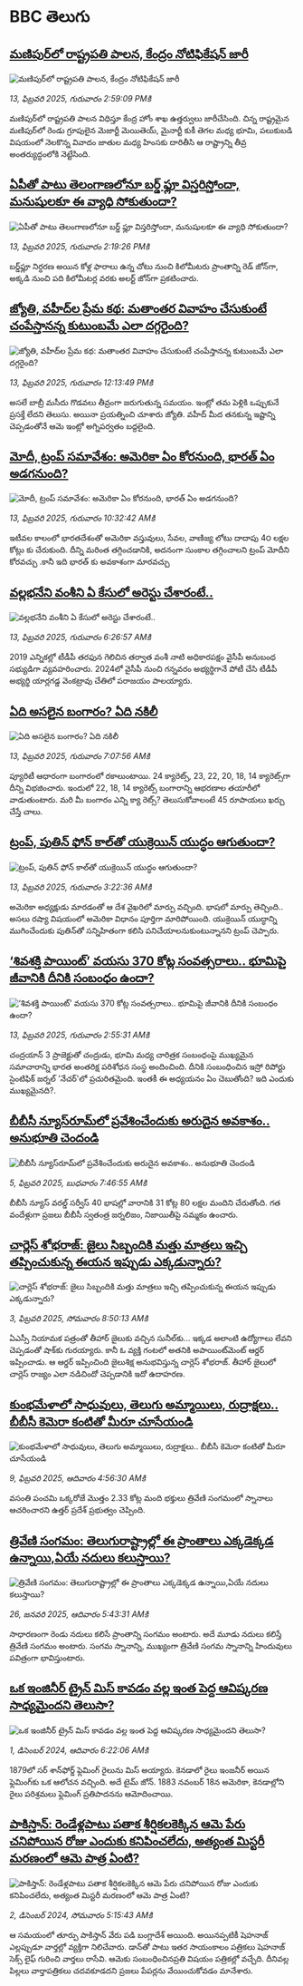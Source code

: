 # BBC తెలుగు## [మణిపుర్‌లో రాష్ట్రపతి పాలన, కేంద్రం నోటిఫికేషన్ జారీ ](https://www.bbc.com/telugu/articles/cwyjvgpkkdwo?at_campaign=githubrss)![మణిపుర్‌లో రాష్ట్రపతి పాలన, కేంద్రం నోటిఫికేషన్ జారీ ](https://ichef.bbci.co.uk/ace/standard/240/cpsprodpb/6177/live/2a758990-ea1a-11ef-98b8-4512aa930084.jpg)_13, ఫిబ్రవరి 2025, గురువారం 2:59:09 PMకి_మణిపుర్‌లో రాష్ట్రపతి పాలన విధిస్తూ కేంద్ర హోం శాఖ ఉత్తర్వులు జారీచేసింది. చిన్న రాష్ట్రమైన మణిపుర్‌లో రెండు గ్రూపులైన మెజార్టీ మెయితెయ్, మైనార్టీ కుకీ తెగల మధ్య భూమి, పలుకుబడి విషయంలో నెలకొన్న వివాదం జాతుల మధ్య హింసకు దారితీసి ఆ రాష్ట్రాన్ని తీవ్ర అంతర్యుద్ధంలోకి నెట్టేసింది.## [ఏపీతో పాటు తెలంగాణలోనూ బర్డ్‌ ఫ్లూ  విస్తరిస్తోందా, మనుషులకూ ఈ వ్యాధి సోకుతుందా? ](https://www.bbc.com/telugu/articles/c15zj4vywwwo?at_campaign=githubrss)![ఏపీతో పాటు తెలంగాణలోనూ బర్డ్‌ ఫ్లూ  విస్తరిస్తోందా, మనుషులకూ ఈ వ్యాధి సోకుతుందా? ](https://ichef.bbci.co.uk/ace/standard/240/cpsprodpb/1d2d/live/729904c0-ea0d-11ef-a819-277e390a7a08.png)_13, ఫిబ్రవరి 2025, గురువారం 2:19:26 PMకి_బర్డ్‌‌ఫ్లూ నిర్ధరణ అయిన కోళ్ల ఫారాలు ఉన్న చోటు నుంచి కిలోమీటరు ప్రాంతాన్ని రెడ్‌ జోన్‌గా, అక్కడి నుంచి పది కిలోమీటర్ల వరకు అలర్ట్‌ జోన్‌గా ప్రకటించారు.## [జ్యోతి, వహీద్‌ల ప్రేమ కథ: మతాంతర వివాహం చేసుకుంటే చంపేస్తానన్న కుటుంబమే ఎలా దగ్గరైంది? ](https://www.bbc.com/telugu/articles/c1lv34349y2o?at_campaign=githubrss)![జ్యోతి, వహీద్‌ల ప్రేమ కథ: మతాంతర వివాహం చేసుకుంటే చంపేస్తానన్న కుటుంబమే ఎలా దగ్గరైంది? ](https://ichef.bbci.co.uk/ace/standard/240/cpsprodpb/44ca/live/a3d82070-e9fe-11ef-bcac-87abe8b9d53e.jpg)_13, ఫిబ్రవరి 2025, గురువారం 12:13:49 PMకి_అసలే బాబ్రీ మసీదు గొడవలు తీవ్రంగా జరుగుతున్న సమయం.  ఇంట్లో తమ పెళ్లికి ఒప్పుకునే ప్రసక్తే లేదని తెలుసు. అయినా ప్రయత్నించి చూశారు జ్యోతి. వహీద్ మీద తనకున్న ఇష్టాన్ని చెప్పడంతోనే ఆమె ఇంట్లో అగ్నిపర్వతం బద్దలైంది.## [మోదీ, ట్రంప్ సమావేశం: అమెరికా ఏం కోరనుంది, భారత్ ఏం అడగనుంది? ](https://www.bbc.com/telugu/articles/c20p9805pp9o?at_campaign=githubrss)![మోదీ, ట్రంప్ సమావేశం: అమెరికా ఏం కోరనుంది, భారత్ ఏం అడగనుంది? ](https://ichef.bbci.co.uk/ace/standard/240/cpsprodpb/2b96/live/3c3e7de0-e93d-11ef-a819-277e390a7a08.jpg)_13, ఫిబ్రవరి 2025, గురువారం 10:32:42 AMకి_ఇటీవల కాలంలో భారతదేశంతో అమెరికా వస్తువులు, సేవల, వాణిజ్య లోటు దాదాపు 4౦ లక్షల కోట్లు కు చేరుకుంది. దీన్ని మరింత తగ్గించడానికి, అదనంగా సుంకాల తగ్గించాలని ట్రంప్ మోదీని కోరవచ్చు .కానీ ఇది భారత్ కు అవకాశంగా మారవచ్చు## [వల్లభనేని వంశీని ఏ కేసులో అరెస్టు చేశారంటే..](https://www.bbc.com/telugu/articles/c74mplj948xo?at_campaign=githubrss)![వల్లభనేని వంశీని ఏ కేసులో అరెస్టు చేశారంటే..](https://ichef.bbci.co.uk/ace/standard/240/cpsprodpb/f1ab/live/324ce980-e9d2-11ef-8317-195ec88baa2c.png)_13, ఫిబ్రవరి 2025, గురువారం 6:26:57 AMకి_2019 ఎన్నికల్లో టీడీపీ తరఫున గెలిచిన తర్వాత వంశీ నాటి అధికారపక్షం వైసీపీ అనుబంధ సభ్యుడిగా వ్యవహరించారు. 2024లో వైసీపీ నుంచి గన్నవరం అభ్యర్థిగానే పోటీ చేసి టీడీపీ అభ్యర్థి యార్లగడ్డ వెంకట్రావు చేతిలో పరాజయం పాలయ్యారు.## [ఏది అసలైన బంగారం? ఏది నకిలీ](https://www.bbc.com/telugu/articles/cgrn7xr020vo?at_campaign=githubrss)![ఏది అసలైన బంగారం? ఏది నకిలీ](https://ichef.bbci.co.uk/ace/standard/240/cpsprodpb/0c00/live/e2997410-e9d8-11ef-bd04-ad455dc2d977.jpg)_13, ఫిబ్రవరి 2025, గురువారం 7:07:56 AMకి_ప్యూరిటీ ఆధారంగా బంగారంలో రకాలుంటాయి. 24 క్యారెట్స్, 23, 22, 20, 18, 14 క్యారెట్స్‌గా దీన్ని విభజించారు. ఇందులో 22, 18, 14 క్యారెట్స్ బంగారాన్ని ఆభరణాల తయారీలో వాడుతుంటారు. మరి మీ బంగారం ఎన్ని క్యా రెట్స్? తెలుసుకోవాలంటే 45 రూపాయలు ఖర్చు చేస్తే చాలు.## [ట్రంప్, పుతిన్‌ ఫోన్ కాల్‌తో యుక్రెయిన్ యుద్ధం ఆగుతుందా?](https://www.bbc.com/telugu/articles/cnvql4vvjylo?at_campaign=githubrss)![ట్రంప్, పుతిన్‌ ఫోన్ కాల్‌తో యుక్రెయిన్ యుద్ధం ఆగుతుందా?](https://ichef.bbci.co.uk/ace/standard/240/cpsprodpb/fd5e/live/436aff20-e9b6-11ef-a319-fb4e7360c4ec.jpg)_13, ఫిబ్రవరి 2025, గురువారం 3:22:36 AMకి_అమెరికా అధ్యక్షుడు మారడంతో ఆ దేశ వైఖరిలో మార్పు వచ్చింది.  భాషలో మార్పు తెచ్చింది.. అసలు రష్యా విషయంలో అమెరికా విధానం పూర్తిగా మారిపోయింది.
యుక్రెయిన్ యుద్ధాన్ని ముగించేందుకు పుతిన్‌తో సన్నిహితంగా కలిసి పనిచేయాలనుకుంటున్నానని ట్రంప్ చెప్పారు.## [‘శివశక్తి పాయింట్’ వయసు 370 కోట్ల సంవత్సరాలు.. భూమిపై జీవానికి దీనికి సంబంధం ఉందా?](https://www.bbc.com/telugu/articles/cgly7d1kpzzo?at_campaign=githubrss)![‘శివశక్తి పాయింట్’ వయసు 370 కోట్ల సంవత్సరాలు.. భూమిపై జీవానికి దీనికి సంబంధం ఉందా?](https://ichef.bbci.co.uk/ace/standard/240/cpsprodpb/7496/live/54f0b300-e954-11ef-bd1b-d536627785f2.png)_13, ఫిబ్రవరి 2025, గురువారం 2:55:31 AMకి_చంద్రయాన్ 3 ప్రాజెక్టుతో చంద్రుడు, భూమి మధ్య చారిత్రక సంబంధంపై ముఖ్యమైన సమాచారాన్ని భారత అంతరిక్ష పరిశోధన సంస్థ అందించింది. దీనికి సంబంధించిన ఇస్రో రిపోర్టు సైంటిఫిక్ జర్నల్ 'నేచర్'లో ప్రచురితమైంది. ఇంతకీ ఈ అధ్యయనం ఏం చెబుతోంది? ఇది ఎందుకు ముఖ్యమైనది?.## [బీబీసీ న్యూస్‌రూమ్‌‌లో ప్రవేశించేందుకు అరుదైన అవకాశం.. అనుభూతి చెందండి](https://www.bbc.com/telugu/articles/cn4x9r7ndzwo?at_campaign=githubrss)![బీబీసీ న్యూస్‌రూమ్‌‌లో ప్రవేశించేందుకు అరుదైన అవకాశం.. అనుభూతి చెందండి](https://ichef.bbci.co.uk/ace/standard/240/cpsprodpb/8c29/live/a39c2f00-d23b-11ef-94cb-5f844ceb9e30.png)_5, ఫిబ్రవరి 2025, బుధవారం 7:46:55 AMకి_బీబీసీ న్యూస్ వరల్డ్ సర్వీస్ 40 భాషల్లో వారానికి 31 కోట్ల 80 లక్షల మందిని చేరుతోంది. 
గత వందేళ్లుగా ప్రజలు బీబీసీ స్వతంత్ర జర్నలిజం, నిజాయితీపై నమ్మకం ఉంచారు.## [చార్లెస్ శోభరాజ్: జైలు సిబ్బందికి మత్తు మాత్రలు ఇచ్చి తప్పించుకున్న ఈయన ఇప్పుడు ఎక్కడున్నారు? ](https://www.bbc.com/telugu/articles/clyn5959g6go?at_campaign=githubrss)![చార్లెస్ శోభరాజ్: జైలు సిబ్బందికి మత్తు మాత్రలు ఇచ్చి తప్పించుకున్న ఈయన ఇప్పుడు ఎక్కడున్నారు? ](https://ichef.bbci.co.uk/ace/standard/240/cpsprodpb/2d9f/live/3fc41810-e16f-11ef-bd1b-d536627785f2.jpg)_3, ఫిబ్రవరి 2025, సోమవారం 8:50:13 AMకి_ఏఎస్సీ నియామక పత్రంతో తీహార్ జైలుకు వచ్చిన సునీల్‌కు... ఇక్కడ అలాంటి ఉద్యోగాలు లేవని చెప్పడంతో షాక్‌కు గురయ్యారు. కానీ ఓ వ్యక్తి గంటలో అతనికి అపాయింట్‌మెంట్  ఆర్డర్ ఇప్పించాడు. ఆ ఆర్డర్ ఇప్పించింది జైలుశిక్ష అనుభవిస్తున్న చార్లెస్ శోభరాజ్. తీహార్ జైలులో చార్లెస్ రాజ్యం ఎలా నడిచిందో చెప్పడానికి ఇదో ఉదాహరణ.## [కుంభమేళాలో సాధువులు, తెలుగు అమ్మాయిలు, రుద్రాక్షలు.. బీబీసీ కెమెరా కంటితో మీరూ చూసేయండి](https://www.bbc.com/telugu/articles/c0jny6pw07jo?at_campaign=githubrss)![కుంభమేళాలో సాధువులు, తెలుగు అమ్మాయిలు, రుద్రాక్షలు.. బీబీసీ కెమెరా కంటితో మీరూ చూసేయండి](https://ichef.bbci.co.uk/ace/standard/240/cpsprodpb/19fa/live/b3a6ed10-e69d-11ef-a819-277e390a7a08.jpg)_9, ఫిబ్రవరి 2025, ఆదివారం 4:56:30 AMకి_వసంతి పంచమి ఒక్కరోజే మొత్తం 2.33 కోట్ల మంది భక్తులు త్రివేణి సంగమంలో స్నానాలు ఆచరించారని ఉత్తర్ ప్రదేశ్ ప్రభుత్వం చెప్పింది.## [త్రివేణి సంగమం: తెలుగురాష్ట్రాల్లో ఈ ప్రాంతాలు ఎక్కడెక్కడ ఉన్నాయి,ఏయే నదులు కలుస్తాయి? ](https://www.bbc.com/telugu/articles/cz7elrr17jeo?at_campaign=githubrss)![త్రివేణి సంగమం: తెలుగురాష్ట్రాల్లో ఈ ప్రాంతాలు ఎక్కడెక్కడ ఉన్నాయి,ఏయే నదులు కలుస్తాయి? ](https://ichef.bbci.co.uk/ace/standard/240/cpsprodpb/9dad/live/7f50e780-da42-11ef-a37f-eba91255dc3d.jpg)_26, జనవరి 2025, ఆదివారం 5:43:31 AMకి_సాధారణంగా రెండు నదులు కలిసే ప్రాంతాన్ని సంగమం అంటారు. అదే మూడు నదులు కలిస్తే త్రివేణి సంగమం అంటారు. సంగమ స్నానాన్ని, ముఖ్యంగా త్రివేణి సంగమ స్నానాన్ని హిందువులు పవిత్రంగా భావిస్తుంటారు.## [ఒక ఇంజినీర్ ట్రైన్ మిస్ కావడం వల్ల ఇంత పెద్ద ఆవిష్కరణ సాధ్యమైందని తెలుసా?](https://www.bbc.com/telugu/articles/c774y4mdrgdo?at_campaign=githubrss)![ఒక ఇంజినీర్ ట్రైన్ మిస్ కావడం వల్ల ఇంత పెద్ద ఆవిష్కరణ సాధ్యమైందని తెలుసా?](https://ichef.bbci.co.uk/ace/standard/240/cpsprodpb/d07c/live/d2f92490-ab19-11ef-8264-5f9791599833.jpg)_1, డిసెంబర్ 2024, ఆదివారం 6:22:06 AMకి_1879లో సర్ శాన్‌ఫోర్డ్ ఫ్లెమింగ్ రైలును మిస్ అయ్యారు. కెనడాలో రైలు ఇంజనీర్ అయిన ఫ్లెమింగ్‌కు ఒక ఆలోచన వచ్చింది. అదే టైమ్ జోన్‌. 
1883 నవంబర్ 18న అమెరికా, కెనడాల్లోని రైలు పరిశ్రమలు ఫ్లెమింగ్ ప్రతిపాదనను ఆమోదించాయి.## [పాకిస్తాన్: రెండేళ్లపాటు పతాక శీర్షికలకెక్కిన ఆమె పేరు  చనిపోయిన రోజు ఎందుకు కనిపించలేదు,  అత్యంత మిస్టరీ మరణంలో ఆమె పాత్ర ఏంటి? ](https://www.bbc.com/telugu/articles/c33dnv8l5yro?at_campaign=githubrss)![పాకిస్తాన్: రెండేళ్లపాటు పతాక శీర్షికలకెక్కిన ఆమె పేరు  చనిపోయిన రోజు ఎందుకు కనిపించలేదు,  అత్యంత మిస్టరీ మరణంలో ఆమె పాత్ర ఏంటి? ](https://ichef.bbci.co.uk/ace/standard/240/cpsprodpb/62a1/live/cea16000-aff7-11ef-bdf5-b7cb2fa86e10.png)_2, డిసెంబర్ 2024, సోమవారం 5:15:43 AMకి_ఆ సమయంలో తూర్పు పాకిస్తాన్ వేరు పడి బంగ్లాదేశ్ అయింది. అయినప్పటికీ షెహనాజ్ ఎల్లప్పుడూ వార్తల్లో వ్యక్తిగా నిలిచేవారు. డాన్‌తో పాటు ఇతర సాయంకాలం పత్రికలు షెహనాజ్ సెక్స్ లైఫ్ గురించి వార్తలు రాసేవి. ఆమెకు సంబంధించినప్రతి విషయం పత్రికల్లో వచ్చేది. దీనివల్ల పిల్లలు వార్తాపత్రికలు చదవకూడదని ప్రజలు పేపర్లను వేయించుకోవడం మానేశారు.